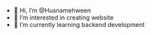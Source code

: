 - 👋 Hi, I’m @Husnamehween
- 👀 I’m interested in creating website
- 🌱 I’m currently learning backend development


<!---
Husnamehween/Husnamehween is a ✨ special ✨ repository because its `README.md` (this file) appears on your GitHub profile.
You can click the Preview link to take a look at your changes.
--->
